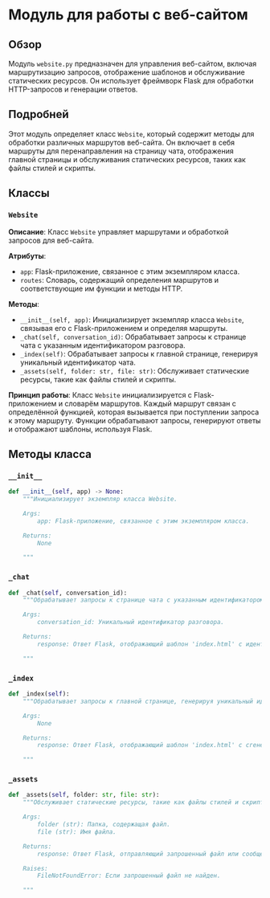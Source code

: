 # Модуль для работы с веб-сайтом

## Обзор

Модуль `website.py` предназначен для управления веб-сайтом, включая маршрутизацию запросов, отображение шаблонов и обслуживание статических ресурсов. Он использует фреймворк Flask для обработки HTTP-запросов и генерации ответов.

## Подробней

Этот модуль определяет класс `Website`, который содержит методы для обработки различных маршрутов веб-сайта. Он включает в себя маршруты для перенаправления на страницу чата, отображения главной страницы и обслуживания статических ресурсов, таких как файлы стилей и скрипты.

## Классы

### `Website`

**Описание**: Класс `Website` управляет маршрутами и обработкой запросов для веб-сайта.

**Атрибуты**:
- `app`: Flask-приложение, связанное с этим экземпляром класса.
- `routes`: Словарь, содержащий определения маршрутов и соответствующие им функции и методы HTTP.

**Методы**:
- `__init__(self, app)`: Инициализирует экземпляр класса `Website`, связывая его с Flask-приложением и определяя маршруты.
- `_chat(self, conversation_id)`: Обрабатывает запросы к странице чата с указанным идентификатором разговора.
- `_index(self)`: Обрабатывает запросы к главной странице, генерируя уникальный идентификатор чата.
- `_assets(self, folder: str, file: str)`: Обслуживает статические ресурсы, такие как файлы стилей и скрипты.

**Принцип работы**:
Класс `Website` инициализируется с Flask-приложением и словарём маршрутов. Каждый маршрут связан с определённой функцией, которая вызывается при поступлении запроса к этому маршруту. Функции обрабатывают запросы, генерируют ответы и отображают шаблоны, используя Flask.

## Методы класса

### `__init__`

```python
def __init__(self, app) -> None:
    """Инициализирует экземпляр класса Website.

    Args:
        app: Flask-приложение, связанное с этим экземпляром класса.

    Returns:
        None

    """
```

### `_chat`

```python
def _chat(self, conversation_id):
    """Обрабатывает запросы к странице чата с указанным идентификатором разговора.

    Args:
        conversation_id: Уникальный идентификатор разговора.

    Returns:
        response: Ответ Flask, отображающий шаблон 'index.html' с идентификатором разговора или перенаправление на '/chat', если идентификатор недействителен.

    """
```

### `_index`

```python
def _index(self):
    """Обрабатывает запросы к главной странице, генерируя уникальный идентификатор чата.

    Args:
        None

    Returns:
        response: Ответ Flask, отображающий шаблон 'index.html' с сгенерированным идентификатором чата.

    """
```

### `_assets`

```python
def _assets(self, folder: str, file: str):
    """Обслуживает статические ресурсы, такие как файлы стилей и скрипты.

    Args:
        folder (str): Папка, содержащая файл.
        file (str): Имя файла.

    Returns:
        response: Ответ Flask, отправляющий запрошенный файл или сообщение об ошибке, если файл не найден.

    Raises:
        FileNotFoundError: Если запрошенный файл не найден.

    """